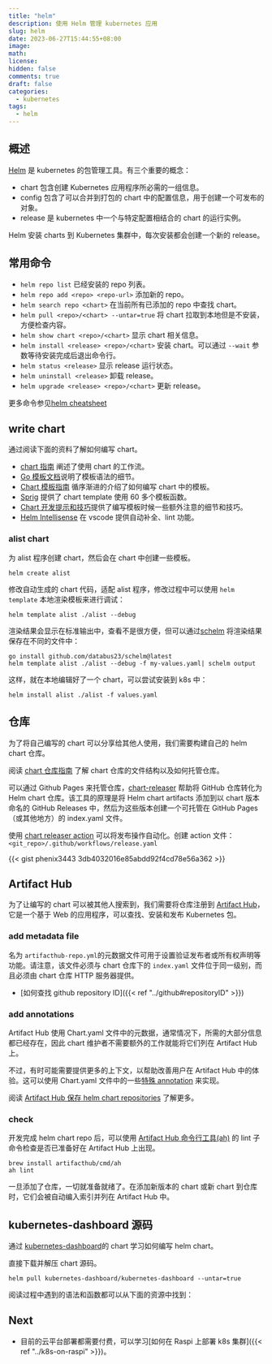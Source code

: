 ```yaml
---
title: "helm"
description: 使用 Helm 管理 kubernetes 应用
slug: helm
date: 2023-06-27T15:44:55+08:00
image:
math:
license:
hidden: false
comments: true
draft: false
categories:
  - kubernetes
tags:
  - helm
---
```


## 概述

[Helm](https://helm.sh/zh/) 是 kubernetes 的包管理工具。有三个重要的概念：

- chart 包含创建 Kubernetes 应用程序所必需的一组信息。
- config 包含了可以合并到打包的 chart 中的配置信息，用于创建一个可发布的对象。
- release 是 kubernetes 中一个与特定配置相结合的 chart 的运行实例。

Helm 安装 charts 到 Kubernetes 集群中，每次安装都会创建一个新的 release。

## 常用命令

- `helm repo list` 已经安装的 repo 列表。
- `helm repo add <repo> <repo-url>` 添加新的 repo。
- `helm search repo <chart>` 在当前所有已添加的 repo 中查找 chart。
- `helm pull <repo>/<chart> --untar=true` 将 chart 拉取到本地但是不安装，方便检查内容。
- `helm show chart <repo>/<chart>` 显示 chart 相关信息。
- `helm install <release> <repo>/<chart>` 安装 chart。可以通过 `--wait` 参数等待安装完成后退出命令行。
- `helm status <release>` 显示 release 运行状态。
- `helm uninstall <release>` 卸载 release。
- `helm upgrade <release> <repo>/<chart>` 更新 release。

更多命令参见[helm cheatsheet](https://helm.sh/zh/docs/intro/cheatsheet/)

## write chart

通过阅读下面的资料了解如何编写 chart。

- [chart 指南](https://helm.sh/zh/docs/topics/charts/) 阐述了使用 chart 的工作流。
- [Go 模板文档](https://pkg.go.dev/text/template)说明了模板语法的细节。
- [Chart 模板指南](https://helm.sh/zh/docs/chart_template_guide/getting_started/) 循序渐进的介绍了如何编写 chart 中的模板。
- [Sprig](https://github.com/Masterminds/sprig) 提供了 chart template 使用 60 多个模板函数。
- [Chart 开发提示和技巧](https://helm.sh/zh/docs/howto/charts_tips_and_tricks/)提供了编写模板时候一些额外注意的细节和技巧。
- [Helm Intellisense](https://marketplace.visualstudio.com/items?itemName=Tim-Koehler.helm-intellisense) 在 vscode 提供自动补全、lint 功能。

### alist chart

为 alist 程序创建 chart，然后会在 chart 中创建一些模板。

```shell
helm create alist
```

修改自动生成的 chart 代码，适配 alist 程序，修改过程中可以使用 `helm template` 本地渲染模板来进行调试：

```shell
helm template alist ./alist --debug
```

渲染结果会显示在标准输出中，查看不是很方便，但可以通过[schelm](https://github.com/databus23/schelm) 将渲染结果保存在不同的文件中：

```shell
go install github.com/databus23/schelm@latest
helm template alist ./alist --debug -f my-values.yaml| schelm output
```

这样，就在本地编辑好了一个 chart，可以尝试安装到 k8s 中：

```shell
helm install alist ./alist -f values.yaml
```

## 仓库

为了将自己编写的 chart 可以分享给其他人使用，我们需要构建自己的 helm chart 仓库。

阅读 [chart 仓库指南](https://helm.sh/zh/docs/topics/chart_repository/) 了解 chart 仓库的文件结构以及如何托管仓库。

可以通过 Github Pages 来托管仓库，[chart-releaser](https://github.com/helm/chart-releaser) 帮助将 GitHub 仓库转化为 Helm chart 仓库。该工具的原理是将 Helm chart artifacts 添加到以 chart 版本命名的 GitHub Releases 中，然后为这些版本创建一个可托管在 GitHub Pages（或其他地方）的 index.yaml 文件。

使用 [chart releaser action](https://helm.sh/zh/docs/howto/chart_releaser_action/) 可以将发布操作自动化。创建 action 文件：`<git_repo>/.github/workflows/release.yaml`

{{< gist phenix3443 3db4032016e85abdd92f4cd78e56a362 >}}

## Artifact Hub

为了让编写的 chart 可以被其他人搜索到，我们需要将仓库注册到 [Artifact Hub](https://artifacthub.io/docs/)，它是一个基于 Web 的应用程序，可以查找、安装和发布 Kubernetes 包。

### add metadata file

名为 `artifacthub-repo.yml`的元数据文件可用于设置验证发布者或所有权声明等功能。请注意，该文件必须与 chart 仓库下的 `index.yaml` 文件位于同一级别，而且必须由 chart 仓库 HTTP 服务器提供。

- [如何查找 github repository ID]({{< ref "../github#repositoryID" >}})

### add annotations

Artifact Hub 使用 Chart.yaml 文件中的元数据，通常情况下，所需的大部分信息都已经存在，因此 chart 维护者不需要额外的工作就能将它们列在 Artifact Hub 上。

不过，有时可能需要提供更多的上下文，以帮助改善用户在 Artifact Hub 中的体验。这可以使用 Chart.yaml 文件中的一些[特殊 annotation](https://artifacthub.io/docs/topics/annotations/helm/) 来实现。

阅读 [Artifact Hub 保存 helm chart repositories](https://artifacthub.io/docs/topics/repositories/helm-charts/) 了解更多。

### check

开发完成 helm chart repo 后，可以使用 [Artifact Hub 命令行工具(ah)](https://artifacthub.io/docs/topics/cli/) 的 lint 子命令检查是否已准备好在 Artifact Hub 上出现。

```shell
brew install artifacthub/cmd/ah
ah lint
```

一旦添加了仓库，一切就准备就绪了。在添加新版本的 chart 或新 chart 到仓库时，它们会被自动编入索引并列在 Artifact Hub 中。

## kubernetes-dashboard 源码

通过 [kubernetes-dashboard](https://github.com/kubernetes/dashboard/tree/master/charts)的 chart 学习如何编写 helm chart。

直接下载并解压 chart 源码。

```shell
helm pull kubernetes-dashboard/kubernetes-dashboard --untar=true
```

阅读过程中遇到的语法和函数都可以从下面的资源中找到：

## Next

- 目前的云平台部署都需要付费，可以学习[如何在 Raspi 上部署 k8s 集群]({{< ref "../k8s-on-raspi" >}})。
